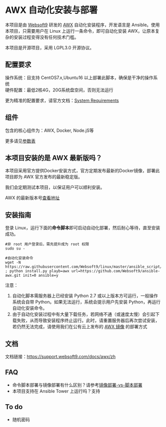# AWX 自动化安装与部署

本项目是由 [Websoft9](http://www.websoft9.com) 研发的 [AWX](https://github.com/ansible/awx) 自动化安装程序，开发语言是 Ansible。使用本项目，只需要用户在 Linux 上运行一条命令，即可自动化安装 AWX，让原本复杂的安装过程变得没有任何技术门槛。  

本项目是开源项目，采用 LGPL3.0 开源协议。

## 配置要求

操作系统：目支持 CentOS7.x,Ubuntu16 以上部署此脚本，确保是干净的操作系统  
硬件配置：最低2核4G，20G系统盘空间，否则无法运行  

更为精准的配置要求，请官方文档：[System Requirements](https://github.com/ansible/awx/blob/devel/INSTALL.md#system-requirements)

## 组件

包含的核心组件为：AWX, Docker, Node.jS等

更多请见[参数表](/docs/zh/stack-components.md)

## 本项目安装的是 AWX 最新版吗？

本项目采用官方提供Docker安装方式，官方定期发布最新的Docker镜像，部署此项目即为 AWX 官方发布的最新稳定版。

我们会定期测试本项目，以保证用户可以顺利安装。  

AWX 的最新版本号[查看地址](https://github.com/ansible/awx/releases)

## 安装指南

登录 Linux，运行下面的**命令脚本**即可启动自动化部署，然后耐心等待，直至安装成功。

```
#非 root 用户登录后，需先提升成为 root 权限
sudo su -

#自动化安装命令
wget -N https://raw.githubusercontent.com/Websoft9/linux/master/ansible_script/install.py ; python install.py playb=awx url=https://github.com/Websoft9/ansible-awx.git init=0 ansible=y

```

注意：  

1. 自动化脚本需服务器上已经安装 Python 2.7 或以上版本方可运行，一般操作系统会自带 Python。如果无法运行，系统会提示用户先安装 Python，再运行自动化安装命令。
2. 由于自动化安装过程中有大量下载任务，若网络不通（或速度太慢）会引起下载失败，从而导致安装程序终止运行。此时，请重置服务器后再次尝试安装，若仍然无法完成，请使用我们在公有云上发布的 [AWX 镜像](https://apps.websoft9.com/awx) 的部署方式


## 文档

文档链接：https://support.websoft9.com/docs/awx/zh

## FAQ

- 命令脚本部署与镜像部署有什么区别？请参考[镜像部署-vs-脚本部署](https://support.websoft9.com/docs/faq/zh/bz-product.html#镜像部署-vs-脚本部署)
- 本项目支持在 Ansible Tower 上运行吗？支持

## To do

* 随机密码
